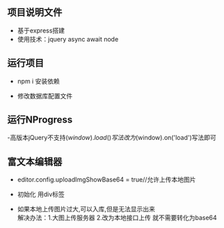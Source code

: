 ## 项目说明文件

- 基于express搭建
- 使用技术：jquery async await node



## 运行项目

- npm i 安装依赖

- 修改数据库配置文件



## 运行NProgress

-高版本jQuery不支持$(window).load()写法 改为$(window).on('load')写法即可



## 富文本编辑器

- editor.config.uploadImgShowBase64 = true//允许上传本地图片

- 初始化 用div标签

- 如果本地上传图片过大,可以入库,但是无法显示出来  
  解决办法：1.大图上传服务器 2.改为本地接口上传 就不需要转化为base64







